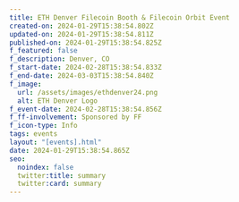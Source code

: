 ```yaml
---
title: ETH Denver Filecoin Booth & Filecoin Orbit Event
created-on: 2024-01-29T15:38:54.802Z
updated-on: 2024-01-29T15:38:54.811Z
published-on: 2024-01-29T15:38:54.825Z
f_featured: false
f_description: Denver, CO
f_start-date: 2024-02-28T15:38:54.833Z
f_end-date: 2024-03-03T15:38:54.840Z
f_image:
  url: /assets/images/ethdenver24.png
  alt: ETH Denver Logo
f_event-date: 2024-02-28T15:38:54.856Z
f_ff-involvement: Sponsored by FF
f_icon-type: Info
tags: events
layout: "[events].html"
date: 2024-01-29T15:38:54.865Z
seo:
  noindex: false
  twitter:title: summary
  twitter:card: summary
---
```


